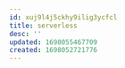 ```yaml
---
id: xuj9l4j5ckhy9ilig3ycfcl
title: serverless
desc: ''
updated: 1698055467709
created: 1698052721776
---
```


